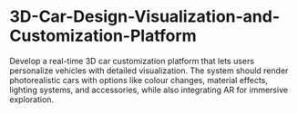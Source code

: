 # 3D-Car-Design-Visualization-and-Customization-Platform
Develop a real-time 3D car customization platform that lets users personalize vehicles with detailed visualization. The system should render photorealistic cars with options like colour changes, material effects, lighting systems, and accessories, while also integrating AR for immersive exploration.
